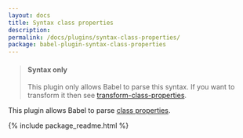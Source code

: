 ```yaml
---
layout: docs
title: Syntax class properties
description:
permalink: /docs/plugins/syntax-class-properties/
package: babel-plugin-syntax-class-properties
---
```


<blockquote class="babel-callout babel-callout-info">
  <h4>Syntax only</h4>
  <p>
    This plugin only allows Babel to parse this syntax. If you want to transform it then
    see <a href="/docs/plugins/transform-class-properties">transform-class-properties</a>.
  </p>
</blockquote>

This plugin allows Babel to parse [class properties](https://github.com/tc39/proposal-class-public-fields).

{% include package_readme.html %}
